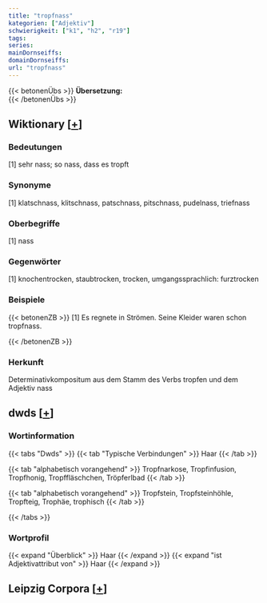 ```yaml
---
title: "tropfnass"
kategorien: ["Adjektiv"]
schwierigkeit: ["k1", "h2", "r19"]
tags:
series:
mainDornseiffs:
domainDornseiffs:
url: "tropfnass"
---
```


{{< betonenÜbs >}}
**Übersetzung:**  
{{< /betonenÜbs >}}

## Wiktionary [[+](https://de.wiktionary.org/wiki/tropfnass)]

### Bedeutungen
[1] sehr nass; so nass, dass es tropft  

### Synonyme
[1] klatschnass, klitschnass, patschnass, pitschnass, pudelnass, triefnass  

### Oberbegriffe
[1] nass  

### Gegenwörter
[1] knochentrocken, staubtrocken, trocken, umgangssprachlich: furztrocken  

### Beispiele
{{< betonenZB >}}
[1] Es regnete in Strömen. Seine Kleider waren schon tropfnass.  

{{< /betonenZB >}}
### Herkunft
Determinativkompositum aus dem Stamm des Verbs tropfen und dem Adjektiv nass  



## dwds [[+](https://www.dwds.de/wb/tropfnass)]

### Wortinformation
{{< tabs "Dwds" >}}
{{< tab "Typische Verbindungen" >}}
Haar
{{< /tab >}}

{{< tab "alphabetisch vorangehend" >}}
Tropfnarkose, Tropfinfusion, Tropfhonig, Tropffläschchen, Tröpferlbad
{{< /tab >}}

{{< tab "alphabetisch vorangehend" >}}
Tropfstein, Tropfsteinhöhle, Tropfteig, Trophäe, trophisch
{{< /tab >}}

{{< /tabs >}}

### Wortprofil
{{< expand "Überblick" >}} Haar {{< /expand >}}
{{< expand "ist Adjektivattribut von" >}} Haar {{< /expand >}}

## Leipzig Corpora [[+](https://corpora.uni-leipzig.de/en/res?word=tropfnass&corpusId=deu_newscrawl-public_2018)]

